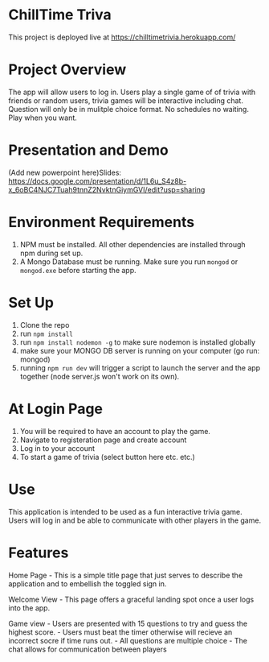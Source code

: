 # ChillTime Triva
This project is deployed live at https://chilltimetrivia.herokuapp.com/

# Project Overview
The app will allow users to log in. Users play a single game of of trivia with friends or random users, trivia games will be interactive including chat. Question will only be in mulitple choice format. No schedules no waiting. Play when you want.

# Presentation and Demo
(Add new powerpoint here)Slides: https://docs.google.com/presentation/d/1L6u_S4z8b-x_6oBC4NJC7Tuah9tnnZ2NvktnGiymGVI/edit?usp=sharing

# Environment Requirements
1) NPM must be installed. All other dependencies are installed through npm during set up.
2) A Mongo Database must be running. Make sure you run `mongod` or `mongod.exe` before starting the app.

# Set Up
1) Clone the repo 
2) run `npm install` 
3) run `npm install nodemon -g` to make sure nodemon is installed globally 
3) make sure your MONGO DB server is running on your computer (go run: mongod)
4) running `npm run dev` will trigger a script to launch the server and the app together (node server.js won't work on its own).

# At Login Page
1) You will be required to have an account to play the game.
2) Navigate to registeration page and create account
3) Log in to your account
4) To start a game of trivia (select button here etc. etc.)


# Use
This application is intended to be used as a fun interactive trivia game. Users will log in and be able to communicate with other players in the game.

# Features 
Home Page
    - This is a simple title page that just serves to describe the application and to embellish the toggled sign in.
    
Welcome View 
    - This page offers a graceful landing spot once a user logs into the app. 
    
Game view
    - Users are presented with 15 questions to try and guess the highest score.
    - Users must beat the timer otherwise will recieve an incorrect socre if time runs out.
    - All questions are multiple choice
    - The chat allows for communication between players
   
